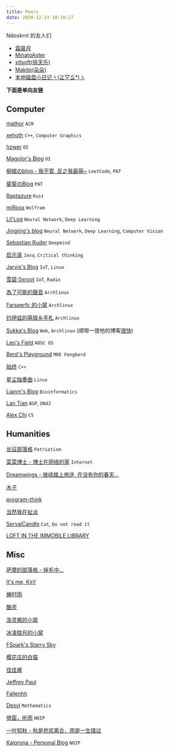 ```yaml
---
title: Peers
date: 2020-12-23 10:10:27
---
```


Ndoskrnl 的友人们

* [霜晨月](https://shuangchenyue.top)
* [MinatoAster](http://minatoaster.github.io)
* [xtlsoft(徐天乐)](https://www.xtlsoft.top)
* [Makito(朵朵)](https://keep.moe/)
* [本地磁盘小日记ヾ(≧▽≦*)ゝ](http://ohayou.aimo.moe/)

**下面是单向友链**

## Computer

[mathor](https://wmathor.com/) `ACM`

[xehoth](https://blog.xehoth.cc/) `C++`, `Computer Graphics`

[hzwer](http://hzwer.com/) `OI`

[Magolor's Blog](https://magolor.cn/) `OI`

[柳婼のblog - 我不管, 反之我最萌~](https://www.liuchuo.net/) `LeetCode`, `PAT`

[斐斐のBlog](https://www.mmuaa.com/) `PAT`

[Raptazure](https://raptazure.github.io/) `Rust`

[miRoox](https://miroox.github.io/blog/) `Wolfram`

[Lil'Log](https://lilianweng.github.io/lil-log/) `Neural Network`, `Deep Learning`

[Jingjing's blog](https://angericky.github.io/) `Neural Network`, `Deep Learning`, `Computer Vision`

[Sebastian Ruder](https://ruder.io/) `Deepmind`

[启示录](https://joybean.org) `Java`, `Critical thinking`

[Jarvis's Blog](https://www.jarvisw.com/) `IoT`, `Linux`

[雪碧 0xroot](https://cn0xroot.com/) `IoT`, `Radio`

[為了可能的聲音](https://blog.rex-tsou.com/) `Archlinux`

[Farseerfc 的小窝](http://farseerfc.me/zhs/) `Archlinux`

[约伊兹的萌狼乡手札](https://blog.yoitsu.moe/) `Archlinux`

[Sukka's Blog](https://blog.skk.moe/) `Web`, `Archlinux` (顺带一提他的博客[很快](https://github.com/ppoffice/hexo-theme-icarus/issues/822))

[Leo's Field](https://szclsya.me/) `AOSC OS`

[Berd's Playground](https://blog.berd.moe/) `MOE Fengberd`

[始终](https://liam.page/) `C++`

[星尘独奏曲](https://www.starduster.me/) `Linux`

[Lianm's Blog](https://ming-lian.github.io/) `Bioinformatics`

[Lan Tian](https://lantian.pub/) `BGP`, `DN42`

[Alex Chi](https://www.skyzh.dev/) `CS`

## Humanities

[长征部落格](https://www.cz5h.com/) `Patriotism`

[菜菜博士 - 博士在网络的家](https://microcai.org/) `Internet`

[Dreamwings - 继续踏上旅途, 在没有你的春天...](https://www.dreamwings.cn/)

[木子](https://blog.502.li/)

[program-think](https://program-think.blogspot.com/)

[当然我在扯淡](http://www.yinwang.org/)

[ServalCandle](https://servalcandle.github.io/) `Cat`, `Do not read it`

[LOFT IN THE IMMOBILE LIBRARY](https://librarian.mukiyu.moe/)

## Misc

[萨摩的部落格 - 掉毛中...](https://i-meto.com/)

[It's me, Kiri!](https://kirikira.moe/)

[蝉时雨](https://chanshiyu.com/)

[酷壳](https://coolshell.cn/)

[洛灵酱的小窝](https://blog.luoling8192.top/)

[冰凌胧月的小窝](https://imiku.me/)

[FSpark's Starry Sky](https://www.cnblogs.com/StarSpark)

[樱花庄的白猫](https://2heng.xin/)

[佳佳酱](https://luojia.me/)

[Jeffrey Paul](https://sneak.berlin/)

[Fallenhh](https://fallen.moe/)

[Desvl](https://desvl.xyz/) `Mathematics`

[倚窗，听雨](https://blog.coelacanthus.moe/) `NOIP`

[一叶知秋 - 秋是悲欢离合，雨是一生错过](https://blog.rain.cx/) 

[Kalorona - Personal Blog](https://kalorona.com/) `NOIP`

